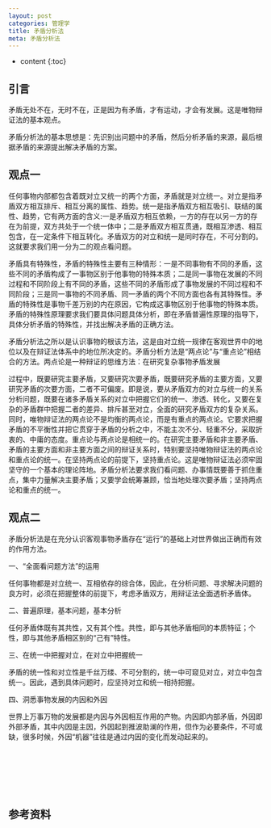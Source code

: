 ```yaml
---
layout: post
categories: 管理学
title: 矛盾分析法
meta: 矛盾分析法
---
```

* content
{:toc}

## 引言

矛盾无处不在，无时不在，正是因为有矛盾，才有运动，才会有发展。这是唯物辩证法的基本观点。

矛盾分析法的基本思想是：先识别出问题中的矛盾，然后分析矛盾的来源，最后根据矛盾的来源提出解决矛盾的方案。

## 观点一

任何事物内部都包含着既对立又统一的两个方面，矛盾就是对立统一。对立是指矛盾双方相互排斥、相互分离的属性、趋势。统一是指矛盾双方相互吸引、联结的属性、趋势，它有两方面的含义:一是矛盾双方相互依赖，一方的存在以另一方的存在为前提，双方共处于一个统一体中；二是矛盾双方相互贯通，既相互渗透、相互包含，在一定条件下相互转化。矛盾双方的对立和统一是同时存在，不可分割的。这就要求我们用一分为二的观点看问题。

矛盾具有特殊性，矛盾的特殊性主要有三种情形：一是不同事物有不同的矛盾，这些不同的矛盾构成了一事物区别于他事物的特殊本质；二是同一事物在发展的不同过程和不同阶段上有不同的矛盾，这些不同的矛盾形成了事物发展的不同过程和不同阶段；三是同一事物的不同矛盾、同一矛盾的两个不同方面也各有其特殊性。矛盾的特殊性是事物千差万别的内在原因，它构成这事物区别于他事物的特殊本质。矛盾的特殊性原理要求我们要具体问题具体分析，即在矛盾普遍性原理的指导下，具体分析矛盾的特殊性，并找出解决矛盾的正确方法。

矛盾分析法之所以是认识事物的根该方法，这是由对立统一规律在客观世界中的地位以及在辩证法体系中的地位所决定的。矛盾分析方法是“两点论”与“重点论”相结合的方法。两点论是一种辩证的思维方法：在研究复杂事物矛盾发展

过程中，既要研究主要矛盾，又要研究次要矛盾，既要研究矛盾的主要方面，又要研究矛盾的次要方面，二者不可偏废。即是说，要从矛盾双方的对立与统一的关系分析问题，既要在诸多矛盾关系的对立中把握它们的统一、渗透、转化，又要在复杂的矛盾群中把握二者的差异、排斥甚至对立，全面的研究矛盾双方的复杂关系。同时，唯物辩证法的两点论不是均衡的两点论，而是有重点的两点论。它要求把握矛盾的不平衡性并把它贯穿于矛盾的分析之中，不能主次不分、轻重不分，采取折衷的、中庸的态度。重点论与两点论是相统一的。在研究主要矛盾和非主要矛盾、矛盾的主要方面和非主要方面之间的辩证关系时，特别要坚持唯物辩证法的两点论和重点论的统一。在坚持两点论的前提下，坚持重点论。这是唯物辩证法必须牢固坚守的一个基本的理论阵地。矛盾分析法要求我们看问题、办事情既要善于抓住重点，集中力量解决主要矛盾；又要学会统筹兼顾，恰当地处理次要矛盾；坚持两点论和重点的统一。

## 观点二

矛盾分析法是在充分认识客观事物矛盾存在“运行”的基础上对世界做出正确而有效的作用方法。

一、“全面看问题方法”的运用

任何事物都是对立统一、互相依存的综合体，因此，在分析问题、寻求解决问题的良方时，必须在把握整体的前提下，考虑矛盾双方，用辩证法全面透析矛盾体。

二、普遍原理，基本问题，基本分析

任何矛盾体既有其共性，又有其个性。共性，即与其他矛盾相同的本质特征；个性，即与其他矛盾相区别的“己有”特性。

三、在统一中把握对立，在对立中把握统一

矛盾的统一性和对立性是千丝万缕、不可分割的，统一中可窥见对立，对立中包含统一。因此，遇到具体问题时，应坚持对立和统一相持把握。

四、洞悉事物发展的内因和外因

世界上万事万物的发展都是内因与外因相互作用的产物。内因即内部矛盾，外因即外部矛盾，其中内因是主因，外因起到推波助澜的作用，但作为必要条件，不可或缺，很多时候，外因“机器”往往是通过内因的变化而发动起来的。









<br/><br/><br/><br/><br/>
## 参考资料

